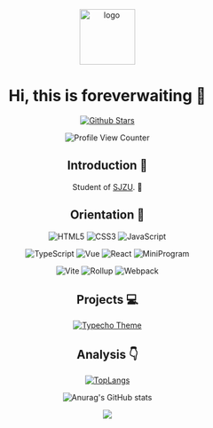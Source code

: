 <div align=center>

<img alt="logo" src="https://camo.githubusercontent.com/80c540958699c1c9569a70ff9e8b8f62af5de1163877898e961bb736d3e60240/68747470733a2f2f666f726576657277616974696e672e6769746875622e696f2f656173792d626f6f6b6d61726b2f6c6f676f2e6a7067" width=100 />

# Hi, this is foreverwaiting :wave:

<p>

[![Github Stars](https://img.shields.io/github/stars/foreverwaiting?color=faf408&label=github%20stars&logo=github)](https://github.com/foreverwaiting)

</p>

![Profile View Counter](https://komarev.com/ghpvc/?username=foreverwaiting)

## Introduction :raised_hands:

Student of [SJZU](). :school:

## Orientation :dart:

<p>

![HTML5](https://img.shields.io/badge/-HTML5-red?logo=html5&logoColor=white)
![CSS3](https://img.shields.io/badge/-CSS3-blue?logo=css3&logoColor=white)
![JavaScript](https://img.shields.io/badge/-JavaScript-yellow?logo=javascript&logoColor=white)

</p>

<p>

![TypeScript](https://img.shields.io/badge/-TypeScript-blue?logo=typescript&logoColor=white)
![Vue](https://img.shields.io/badge/-Vue-34495e?logo=vue.js)
![React](https://img.shields.io/badge/-React-282c34?logo=react)
![MiniProgram](https://img.shields.io/badge/-MiniProgram-07c160?logo=wechat&logoColor=white)

</p>

<p>

![Vite](https://img.shields.io/badge/-Vite-646cff?logo=vite&logoColor=white)
![Rollup](https://img.shields.io/badge/-Rollup-ef3335?logo=rollup.js&logoColor=white)
![Webpack](https://img.shields.io/badge/-Webpack-1a6bac?logo=webpack)

</p>

## Projects :computer:

[![Typecho Theme](https://github-readme-stats.vercel.app/api/pin/?username=foreverwaiting&repo=easy-bookmark)](https://github.com/syy11cn/easy-bookmark)

## Analysis :point_down:

[![TopLangs](https://github-readme-stats.vercel.app/api/top-langs/?username=anuraghazra&layout=compact)](https://github.com/anuraghazra/github-readme-stats)

![Anurag's GitHub stats](https://github-readme-stats.vercel.app/api?username=foreverwaiting&show_icons=true&bg_color=30,e96443,904e95&title_color=fff&text_color=fff)

![](https://github-profile-trophy.vercel.app/?username=foreverwaiting&theme=flat&column=7&margin-w=10)

</div>

